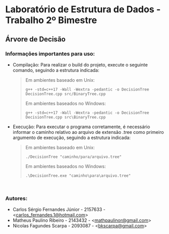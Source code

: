 # Laboratório de Estrutura de Dados - Trabalho 2º Bimestre

## Árvore de Decisão
        
### Informações importantes para uso:
- Compilação: Para realizar o build do projeto, execute o seguinte comando, seguindo a estrutura indicada:
    > Em ambientes baseado em Unix:
    >
    >```g++ -std=c++17 -Wall -Wextra -pedantic -o DecisionTree DecisionTree.cpp src/BinaryTree.cpp```
    > 
    > Em ambientes baseados no Windows:
    >
    >```g++ -std=c++17 -Wall -Wextra -pedantic -o DecisionTree DecisionTree.cpp src\BinaryTree.cpp```
- Execução: Para executar o programa corretamente, é necessário informar o caminho relativo ao arquivo de extensão .tree como primeiro argumento de execução, seguindo a estrutura indicada:
    > Em ambientes baseado em Unix:
    >
    >```./DecisionTree "caminho/para/arquivo.tree"```
    > 
    > Em ambientes baseados no Windows:
    >
    >```.\DecisionTree.exe "caminho\para\arquivo.tree"```

&nbsp;
### Autores:
- Carlos Sérgio Fernandes Júnior - 2157633 - <[carlos_fernandes.1@hotmail.com](https://github.com/Carlost65)>
- Matheus Paulino Ribeiro - 2143432 - <[mathpaulinor@gmail.com](https://github.com/Matheus2237)>
- Nicolas Fagundes Scarpa - 2093087 - <[bkscarpa@gmail.com](https://github.com/nicuis)>